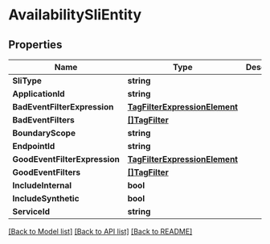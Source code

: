 # AvailabilitySliEntity

## Properties

Name | Type | Description | Notes
------------ | ------------- | ------------- | -------------
**SliType** | **string** |  | 
**ApplicationId** | **string** |  | 
**BadEventFilterExpression** | [**TagFilterExpressionElement**](TagFilterExpressionElement.md) |  | [optional] 
**BadEventFilters** | [**[]TagFilter**](TagFilter.md) |  | [optional] 
**BoundaryScope** | **string** |  | 
**EndpointId** | **string** |  | [optional] 
**GoodEventFilterExpression** | [**TagFilterExpressionElement**](TagFilterExpressionElement.md) |  | [optional] 
**GoodEventFilters** | [**[]TagFilter**](TagFilter.md) |  | [optional] 
**IncludeInternal** | **bool** |  | [optional] 
**IncludeSynthetic** | **bool** |  | [optional] 
**ServiceId** | **string** |  | [optional] 

[[Back to Model list]](../README.md#documentation-for-models) [[Back to API list]](../README.md#documentation-for-api-endpoints) [[Back to README]](../README.md)


